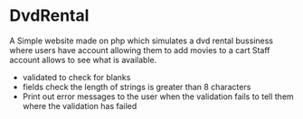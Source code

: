 # DvdRental
A Simple website made on php which simulates a dvd rental bussiness where users have account allowing them to add movies to a cart
Staff account allows to see what is available.
- validated to check for blanks
- fields check the length of strings is greater than 8 characters
- Print out error messages to the user when the validation fails to tell them where the
validation has failed

